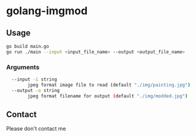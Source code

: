 # golang-imgmod

## Usage
```bash
go build main.go
go run ./main --input <input_file_name> --output <output_file_name>
```

### Arguments
``` bash
  --input -i string
        jpeg format image file to read (default "./img/painting.jpg")
  --output -o string
        jpeg format filename for output (default "./img/modded.jpg")
```

## Contact
Please don't contact me